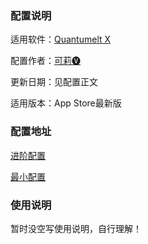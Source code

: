 ### 配置说明

适用软件：[Quantumelt X](https://apps.apple.com/app/quantumult-x/id1443988620)

配置作者：[可莉🅥](https://t.me/iKeLee)

更新日期：见配置正文

适用版本：App Store最新版

### 配置地址

[进阶配置](https://raw.githubusercontent.com/ajune0527/vpn_tool/master/Tool/QuantumultX/Config/Quantumult_X_Sample_Configuration_By_iKeLee.conf)

[最小配置](https://raw.githubusercontent.com/ajune0527/vpn_tool/master/Tool/QuantumultX/Config/Quantumult_X_Simple_Sample_Configuration_By_iKeLee.conf)

### 使用说明

暂时没空写使用说明，自行理解！
